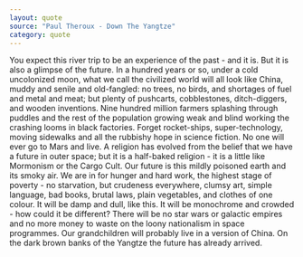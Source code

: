 ```yaml
---
layout: quote
source: "Paul Theroux - Down The Yangtze"
category: quote
---
```

You expect this river trip to be an experience of the past - and it is. But it is also a glimpse of the future. In a
hundred years or so, under a cold uncolonized moon, what we call the civilized world will all look like China,
muddy and senile and old-fangled: no trees, no birds, and shortages of fuel and metal and meat; but plenty of
pushcarts, cobblestones, ditch-diggers, and wooden inventions. Nine hundred million farmers splashing through
puddles and the rest of the population growing weak and blind working the crashing looms in black factories.
Forget rocket-ships, super-technology, moving sidewalks and all the rubbishy hope in science fiction. No one
will ever go to Mars and live. A religion has evolved from the belief that we have a future in outer space; but it is a
half-baked religion - it is a little like Mormonism or the Cargo Cult. Our future is this mildly poisoned earth and
its smoky air. We are in for hunger and hard work, the highest stage of poverty - no starvation, but crudeness everywhere, clumsy art, simple language, bad books, brutal laws, plain vegetables, and clothes of one colour. It will be
damp and dull, like this. It will be monochrome and crowded - how could it be different? There will be no star
wars or galactic empires and no more money to waste on the loony nationalism in space programmes. Our grandchildren will probably live in a version of China. On the dark brown banks of the Yangtze the future has already arrived.
